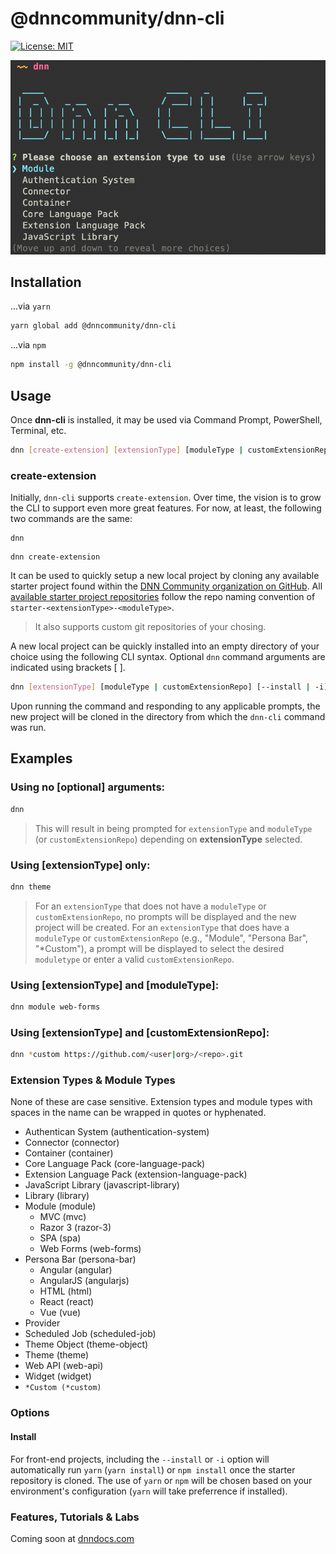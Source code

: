 # @dnncommunity/dnn-cli

[![License: MIT](https://img.shields.io/badge/LICENSE-MIT-informational.svg)](https://opensource.org/licenses/MIT)

![dnn-cli extension type screenshot](https://github.com/DNNCommunity/dnn-cli/raw/master/img/dnn-cli-extension-type.png)

## Installation

...via `yarn`

``` sh
yarn global add @dnncommunity/dnn-cli
```

...via `npm`

``` sh
npm install -g @dnncommunity/dnn-cli
```

## Usage

Once **dnn-cli** is installed, it may be used via Command Prompt, PowerShell, Terminal, etc.

``` sh
dnn [create-extension] [extensionType] [moduleType | customExtensionRepo] [--install | -i]
```

### create-extension
Initially, `dnn-cli` supports `create-extension`.  Over time, the vision is to grow the CLI to support even more great features.  For now, at least, the following two commands are the same:

```
dnn
```

```
dnn create-extension
``` 

It can be used to quickly setup a new local project by cloning any available starter project found within the [DNN Community organization on GitHub](https://github.com/DNNCommunity).  All [available starter project repositories](https://github.com/DNNCommunity?q=starter-&type=&language=) follow the repo naming convention of `starter-<extensionType>-<moduleType>`. 

> It also supports custom git repositories of your chosing.

A new local project can be quickly installed into an empty directory of your choice using the following CLI syntax. Optional `dnn` command arguments are indicated using brackets [ ].

``` sh
dnn [extensionType] [moduleType | customExtensionRepo] [--install | -i]
```

Upon running the command and responding to any applicable prompts, the new project will be cloned in the directory from which the `dnn-cli` command was run.

## Examples

### Using no [optional] arguments:

``` sh
dnn
```

> This will result in being prompted for `extensionType` and `moduleType` (or `customExtensionRepo`) depending on **extensionType** selected.

### Using [extensionType] only:

``` sh
dnn theme
```

> For an `extensionType` that does not have a `moduleType` or `customExtensionRepo`, no prompts will be displayed and the new project will be created. For an `extensionType` that does have a `moduleType` or `customExtensionRepo` (e.g., "Module", "Persona Bar", "*Custom"), a prompt will be displayed to select the desired `moduletype` or enter a valid `customExtensionRepo`.

### Using [extensionType] and [moduleType]:

``` sh
dnn module web-forms
```

### Using [extensionType] and [customExtensionRepo]:

``` sh
dnn *custom https://github.com/<user|org>/<repo>.git
```

### Extension Types & Module Types
None of these are case sensitive. Extension types and module types with spaces in the name can be wrapped in quotes or hyphenated.

* Authentican System (authentication-system)
* Connector (connector)
* Container (container)
* Core Language Pack (core-language-pack)
* Extension Language Pack (extension-language-pack)
* JavaScript Library (javascript-library)
* Library (library)
* Module (module)
    * MVC (mvc)
    * Razor 3 (razor-3)
    * SPA (spa)
    * Web Forms (web-forms)
* Persona Bar (persona-bar)
    * Angular (angular)
    * AngularJS (angularjs)
    * HTML (html)
    * React (react)
    * Vue (vue)
* Provider
* Scheduled Job (scheduled-job)
* Theme Object (theme-object)
* Theme (theme)
* Web API (web-api)
* Widget (widget)
* `*Custom (*custom)`

### Options

#### Install
For front-end projects, including the `--install` or `-i` option will automatically run `yarn` (`yarn install`) or `npm install` once the starter repository is cloned. The use of `yarn` or `npm` will be chosen based on your environment's configuration (`yarn` will take preferrence if installed).

### Features, Tutorials & Labs

Coming soon at [dnndocs.com](https://dnndocs.com)